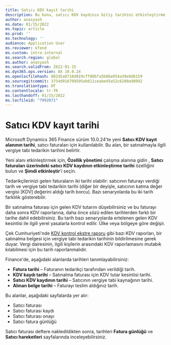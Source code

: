 ```yaml
---
title: Satıcı KDV kayıt tarihi
description: Bu konu, satıcı KDV kaydının bitiş tarihini etkinleştirme özelliği hakkında bilgi sağlar
author: anasyash
ms.date: 01/15/2022
ms.topic: article
ms.prod: ''
ms.technology: ''
audience: Application User
ms.reviewer: kfend
ms.custom: intro-internal
ms.search.region: global
ms.author: anasyash
ms.search.validFrom: 2022-01-15
ms.dyn365.ops.version: AX 10.0.24
ms.openlocfilehash: 882d5a8718d819cff80bfa5b86e054a39e9db159
ms.sourcegitcommit: 3754d916799595eb611ceabe45a52c6280a98992
ms.translationtype: HT
ms.contentlocale: tr-TR
ms.lasthandoff: 01/15/2022
ms.locfileid: "7992071"
---
```

# <a name="date-of-vendor-vat-register"></a>Satıcı KDV kayıt tarihi

Microsoft Dynamics 365 Finance sürüm 10.0.24'te yeni **Satıcı KDV kayıt alanının tarihi**, satıcı faturaları için kullanılabilir. Bu alan, bir satınalmayla ilgili vergiye tabi tedarikin tarihini belirtir.

Yeni alanı etkinleştirmek için, **Özellik yönetimi** çalışma alanına gidin , **Satıcı faturaları üzerindeki satıcı KDV kaydının etkinleştirme tarihi** özelliğini bulun ve **Şimdi etkinleştir**'i seçin.

Tedarikçilerinizi gelen faturaların iki tarihi olabilir: satıcının faturayı verdiği tarih ve vergiye tabi tedarikin tarihi (diğer bir deyişle, satıcının katma değer vergisi [KDV] değerini aldığı tarih borcu). Bazı senaryolarda bu iki tarih farklılık gösterebilir.

Bir satınalma faturası için gelen KDV tutarını düşebilirsiniz ve bu faturayı daha sonra KDV raporlarına, daha önce sözü edilen tarihlerden farklı bir tarihe dahil edebilirsiniz. Bu tarih bazı senaryolarda ertelenen gelen KDV kesintisi ile ilgili yerel yasalarla kontrol edilir. Ülke veya bölgeye göre değişir.

Çek Cumhuriyeti'nde [KDV kontrol ekstre raporu](emea-cze-vat-declaration-tax-declaration-model.md#vat-control-statement) gibi bazı KDV raporları, bir satınalma belgesi için vergiye tabi tedarikin tarihinin bildirilmesine gerek duyar. Vergi dairesinin, ilgili kişilerin arasındaki KDV raporlamasını mutabık kılabilmesi için bu tarih raporlanmalıdır.

Finance'de, aşağıdaki alanlarda tarihleri tanımlayabilirsiniz:

- **Fatura tarihi** – Faturanın tedarikçi tarafından verildiği tarih.
- **KDV kaydı tarihi** – Satınalma faturası için KDV tutar kesintisi tarihi.
- **Satıcı KDV kaydının tarihi** – Satıcının vergiye tabi kaynağının tarihi.
- **Alınan belge tarihi** – Faturayı teslim aldığınız tarih.

Bu alanlar, aşağıdaki sayfalarda yer alır:

- Satıcı faturası
- Satıcı faturası kaydı
- Satıcı faturası onayı
- Satıcı fatura günlüğü

Satıcı faturası deftere nakledildikten sonra, tarihleri **Fatura günlüğü** ve **Satıcı hareketleri** sayfalarında inceleyebilirsiniz.
